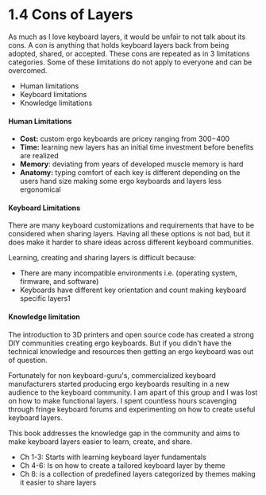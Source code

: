 # 1.4 Cons of Layers

As much as I love keyboard layers, it would be unfair to not talk about its cons. A con is anything that holds keyboard layers back from being adopted, shared, or accepted. These cons are repeated as in 3 limitations categories. Some of these limitations do not apply to everyone and can be overcomed.

* Human limitations
* Keyboard limitations
* Knowledge limitations&#x20;

#### Human Limitations

* **Cost:** custom ergo keyboards are pricey ranging from $300-$400
* **Time:** learning new layers has an initial time investment before benefits are realized
* **Memory**:  deviating from years of developed muscle memory is hard
* **Anatomy:** typing comfort of each key is different depending on the users hand size making some ergo keyboards and layers less ergonomical

#### Keyboard Limitations

There are many keyboard customizations and requirements that have to be considered when sharing layers. Having all these options is not bad, but it does make it harder to share ideas across different keyboard communities.

Learning, creating and sharing layers is difficult because:

* There are many incompatible environments i.e. (operating system, firmware, and software)
* Keyboards have different key orientation and count making keyboard specific layers1

#### Knowledge limitation

The introduction to 3D printers and open source code has created a strong DIY communities creating ergo keyboards. But if you didn't have the technical knowledge and resources then getting an ergo keyboard was out of question.&#x20;

Fortunately for non keyboard-guru's, commercialized keyboard manufacturers started producing ergo keyboards resulting in a new audience to the keyboard community. I am apart of this group and I was lost on how to make functional layers. I spent countless hours scavenging through fringe keyboard forums and experimenting on how to create useful keyboard layers.&#x20;

This book addresses the knowledge gap in the community and aims to make keyboard layers easier to learn, create, and share.&#x20;

* Ch 1-3: Starts with learning keyboard layer fundamentals
* Ch 4-6: Is on how to create a tailored keyboard layer by theme
* Ch 8: is a collection of predefined layers categorized by themes making it easier to share layers
